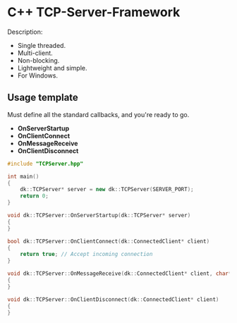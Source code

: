 # C++ TCP-Server-Framework

Description:
- Single threaded.
- Multi-client.
- Non-blocking.
- Lightweight and simple.
- For Windows.

## Usage template
Must define all the standard callbacks, and you're ready to go.
- **OnServerStartup**
- **OnClientConnect**
- **OnMessageReceive**
- **OnClientDisconnect**

```C++
#include "TCPServer.hpp"

int main()
{
	dk::TCPServer* server = new dk::TCPServer(SERVER_PORT);
	return 0;
}

void dk::TCPServer::OnServerStartup(dk::TCPServer* server)
{
}

bool dk::TCPServer::OnClientConnect(dk::ConnectedClient* client)
{
    return true; // Accept incoming connection
}

void dk::TCPServer::OnMessageReceive(dk::ConnectedClient* client, char* data)
{
}

void dk::TCPServer::OnClientDisconnect(dk::ConnectedClient* client)
{
}
```
